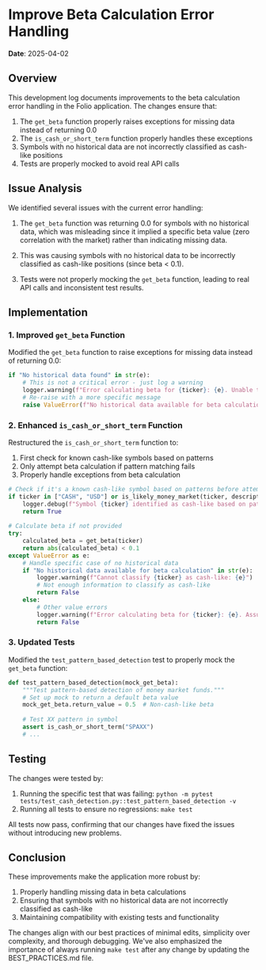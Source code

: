 # Improve Beta Calculation Error Handling

**Date**: 2025-04-02

## Overview

This development log documents improvements to the beta calculation error handling in the Folio application. The changes ensure that:

1. The `get_beta` function properly raises exceptions for missing data instead of returning 0.0
2. The `is_cash_or_short_term` function properly handles these exceptions
3. Symbols with no historical data are not incorrectly classified as cash-like positions
4. Tests are properly mocked to avoid real API calls

## Issue Analysis

We identified several issues with the current error handling:

1. The `get_beta` function was returning 0.0 for symbols with no historical data, which was misleading since it implied a specific beta value (zero correlation with the market) rather than indicating missing data.

2. This was causing symbols with no historical data to be incorrectly classified as cash-like positions (since beta < 0.1).

3. Tests were not properly mocking the `get_beta` function, leading to real API calls and inconsistent test results.

## Implementation

### 1. Improved `get_beta` Function

Modified the `get_beta` function to raise exceptions for missing data instead of returning 0.0:

```python
if "No historical data found" in str(e):
    # This is not a critical error - just log a warning
    logger.warning(f"Error calculating beta for {ticker}: {e}. Unable to determine beta.")
    # Re-raise with a more specific message
    raise ValueError(f"No historical data available for beta calculation: {ticker}") from e
```

### 2. Enhanced `is_cash_or_short_term` Function

Restructured the `is_cash_or_short_term` function to:

1. First check for known cash-like symbols based on patterns
2. Only attempt beta calculation if pattern matching fails
3. Properly handle exceptions from beta calculation

```python
# Check if it's a known cash-like symbol based on patterns before attempting beta calculation
if ticker in ["CASH", "USD"] or is_likely_money_market(ticker, description):
    logger.debug(f"Symbol {ticker} identified as cash-like based on pattern matching.")
    return True
    
# Calculate beta if not provided
try:
    calculated_beta = get_beta(ticker)
    return abs(calculated_beta) < 0.1
except ValueError as e:
    # Handle specific case of no historical data
    if "No historical data available for beta calculation" in str(e):
        logger.warning(f"Cannot classify {ticker} as cash-like: {e}")
        # Not enough information to classify as cash-like
        return False
    else:
        # Other value errors
        logger.warning(f"Error calculating beta for {ticker}: {e}. Assuming not cash-like.")
        return False
```

### 3. Updated Tests

Modified the `test_pattern_based_detection` test to properly mock the `get_beta` function:

```python
def test_pattern_based_detection(mock_get_beta):
    """Test pattern-based detection of money market funds."""
    # Set up mock to return a default beta value
    mock_get_beta.return_value = 0.5  # Non-cash-like beta
    
    # Test XX pattern in symbol
    assert is_cash_or_short_term("SPAXX")
    # ...
```

## Testing

The changes were tested by:

1. Running the specific test that was failing: `python -m pytest tests/test_cash_detection.py::test_pattern_based_detection -v`
2. Running all tests to ensure no regressions: `make test`

All tests now pass, confirming that our changes have fixed the issues without introducing new problems.

## Conclusion

These improvements make the application more robust by:

1. Properly handling missing data in beta calculations
2. Ensuring that symbols with no historical data are not incorrectly classified as cash-like
3. Maintaining compatibility with existing tests and functionality

The changes align with our best practices of minimal edits, simplicity over complexity, and thorough debugging. We've also emphasized the importance of always running `make test` after any change by updating the BEST_PRACTICES.md file.

